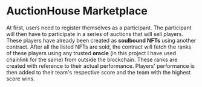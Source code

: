 # AuctionHouse Marketplace 

At first, users need to register themselves as a participant.
The participant will then have to participate in a series of auctions that will sell players.
These players have already been created as **soulbound NFTs** using another contract.
After all the listed NFTs are sold, the contract will fetch the ranks of these players using any trusted **oracle** (in this project I have used chainlink for the same) from outside the blockchain.
These ranks are created with reference to their actual performance. Players' performance is then added to their team's respective score and the team with the highest score wins.